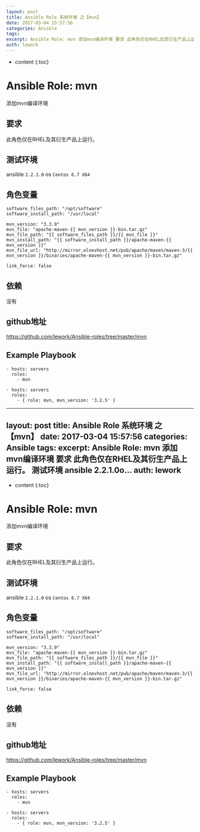 ```yaml
---
layout: post
title: Ansible Role 系统环境 之【mvn】
date: 2017-03-04 15:57:56
categories: Ansible
tags:
excerpt: Ansible Role: mvn 添加mvn编译环境 要求 此角色仅在RHEL及其衍生产品上运行。 测试环境 ansible 2.2.1.0o...
auth: lework
---
```

* content
{:toc}

# Ansible Role: mvn

添加mvn编译环境

## 要求

此角色仅在RHEL及其衍生产品上运行。

## 测试环境

ansible `2.2.1.0`
os `Centos 6.7 X64`

## 角色变量
	software_files_path: "/opt/software"
	software_install_path: "/usr/local"

	mvn_version: "3.3.9"
	mvn_file: "apache-maven-{{ mvn_version }}-bin.tar.gz"
	mvn_file_path: "{{ software_files_path }}/{{ mvn_file }}"
	mvn_install_path: "{{ software_install_path }}/apache-maven-{{ mvn_version }}"
	mvn_file_url: "http://mirror.olnevhost.net/pub/apache/maven/maven-3/{{ mvn_version }}/binaries/apache-maven-{{ mvn_version }}-bin.tar.gz"

	link_force: false


## 依赖

没有

## github地址
https://github.com/lework/Ansible-roles/tree/master/mvn

## Example Playbook

    - hosts: servers
      roles:
        - mvn
	
	- hosts: servers
      roles:
        - { role: mvn, mvn_version: '3.2.5' }
---
layout: post
title: Ansible Role 系统环境 之【mvn】
date: 2017-03-04 15:57:56
categories: Ansible
tags:
excerpt: Ansible Role: mvn 添加mvn编译环境 要求 此角色仅在RHEL及其衍生产品上运行。 测试环境 ansible 2.2.1.0o...
auth: lework
---
* content
{:toc}

# Ansible Role: mvn

添加mvn编译环境

## 要求

此角色仅在RHEL及其衍生产品上运行。

## 测试环境

ansible `2.2.1.0`
os `Centos 6.7 X64`

## 角色变量
	software_files_path: "/opt/software"
	software_install_path: "/usr/local"

	mvn_version: "3.3.9"
	mvn_file: "apache-maven-{{ mvn_version }}-bin.tar.gz"
	mvn_file_path: "{{ software_files_path }}/{{ mvn_file }}"
	mvn_install_path: "{{ software_install_path }}/apache-maven-{{ mvn_version }}"
	mvn_file_url: "http://mirror.olnevhost.net/pub/apache/maven/maven-3/{{ mvn_version }}/binaries/apache-maven-{{ mvn_version }}-bin.tar.gz"

	link_force: false


## 依赖

没有

## github地址
https://github.com/lework/Ansible-roles/tree/master/mvn

## Example Playbook

    - hosts: servers
      roles:
        - mvn
	
	- hosts: servers
      roles:
        - { role: mvn, mvn_version: '3.2.5' }
